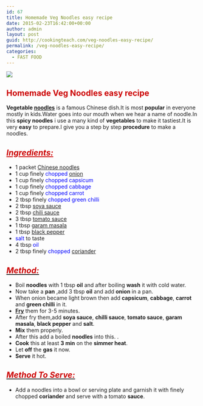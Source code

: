 ```yaml
---
id: 67
title: Homemade Veg Noodles easy recipe
date: 2015-02-23T16:42:00+00:00
author: admin
layout: post
guid: http://cookingteach.com/veg-noodles-easy-recipe/
permalink: /veg-noodles-easy-recipe/
categories:
  - FAST FOOD
---
```


[![](http://2.bp.blogspot.com/-3Ztyj2GqIjs/VOtNzIc3SGI/AAAAAAAAAGU/8cdK1pitn4c/s1600/2.jpg)](http://2.bp.blogspot.com/-3Ztyj2GqIjs/VOtNzIc3SGI/AAAAAAAAAGU/8cdK1pitn4c/s1600/2.jpg)

## <span style="color: #cc0000;">Homemade Veg Noodles easy recipe</span>

**Vegetable [noodles](http://en.wikipedia.org/wiki/Noodle "Noodle")** is a famous Chinese dish.It is most **popular** in everyone mostly in kids.Water goes into our mouth when we hear a name of noodle.In this **spicy noodles** i use a many kind of **vegetables** to make it tastiest.It is very **easy** to prepare.I give you a step by step **procedure** to make a noodles.

## <span style="color: #cc0000;"><u>_Ingredients:_</u></span>

*   1 packet <span style="color: blue;">[Chinese noodles](http://en.wikipedia.org/wiki/Chinese_noodles "Chinese noodles")</span>
*   1 cup finely <span style="color: blue;">chopped [onion](http://en.wikipedia.org/wiki/Onion "Onion")</span>
*   1 cup finely <span style="color: blue;">chopped capsicum</span>
*   1 cup finely <span style="color: blue;">chopped cabbage</span>
*   1 cup finely <span style="color: blue;">chopped carrot</span>
*   2 tbsp finely <span style="color: blue;">chopped green chilli</span>
*   2 tbsp <span style="color: blue;">[soya sauce](http://en.wikipedia.org/wiki/Soy_sauce "Soy sauce")</span>
*   2 tbsp <span style="color: blue;">[chili sauce](http://en.wikipedia.org/wiki/Hot_sauce "Hot sauce")</span>
*   3 tbsp <span style="color: blue;">[tomato sauce](http://en.wikipedia.org/wiki/Tomato_sauce "Tomato sauce")</span>
*   1 tbsp <span style="color: blue;">[garam masala](http://en.wikipedia.org/wiki/Garam_masala "Garam masala")</span>
*   1 tbsp <span style="color: blue;">[black pepper](http://en.wikipedia.org/wiki/Black_pepper "Black pepper")</span>
*   <span style="color: blue;">salt</span> to taste
*   4 tbsp<span style="color: blue;"> oil</span>
*   2 tbsp finely <span style="color: blue;">chopped [coriander](http://en.wikipedia.org/wiki/Coriander "Coriander")</span>

## _<u><span style="color: #cc0000;">Method:</span></u>_

*   Boil **noodles** with 1 tbsp **oil** and after boiling **wash** it with cold water.
*   Now take a **pan** ,add 3 tbsp **oil** and add **onion** in a pan.
*   When onion became light brown then add **capsicum**, **cabbage**, **carrot** and **green chilli** in it.
*   **[Fry](http://en.wikipedia.org/wiki/Fry_%28Futurama%29 "Fry (Futurama)")** them for 3-5 minutes.
*   After fry them,add **soya sauce**, **chilli sauce**, **tomato sauce**, **garam masala**, **black pepper** and **salt**.
*   **Mix** them properly.
*   After this add a boiled **noodles** into this. .
*   **Cook** this at least **3 min** on the **simmer heat**.
*   Let **off** the **gas** it now.
*   **Serve** it hot.

## _<u><span style="color: #cc0000;">Method To Serve:</span></u>_

*   Add a noodles into a bowl or serving plate and garnish it with finely chopped **coriander** and serve with a tomato **sauce**.
